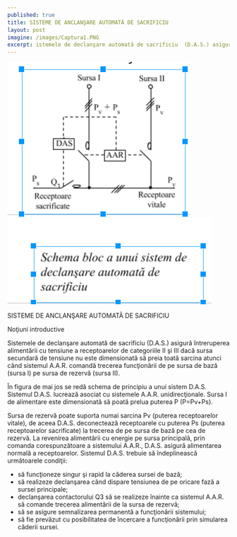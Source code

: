 ```yaml
---
published: true
title: SISTEME DE ANCLANŞARE AUTOMATĂ DE SACRIFICIU
layout: post
imagine: /images/Captura1.PNG
excerpt: istemele de declanşare automată de sacrificiu  (D.A.S.) asigură întreruperea alimentării cu tensiune a receptoarelor de categoriile II şi III dacă sursa secundară 
---
```

 
 
![Electrician, Home-Electric](/images/Captura1.PNG)
![Electrician, Home-Electric](/images/Captura2.PNG)


SISTEME DE ANCLANŞARE AUTOMATĂ DE SACRIFICIU

Noţiuni introductive

Sistemele de declanşare automată de sacrificiu  (D.A.S.) asigură întreruperea alimentării cu tensiune a receptoarelor de categoriile II şi III dacă sursa secundară de tensiune nu este dimensionată să preia toată sarcina atunci când sistemul A.A.R. comandă trecerea funcţionării de pe sursa de bază (sursa I) pe sursa de rezervă (sursa II).

În figura de mai jos se redă schema de principiu a unui sistem D.A.S. Sistemul D.A.S. lucrează asociat cu sistemele A.A.R. unidirecţionale. Sursa I de alimentare este dimensionată să poată prelua puterea  P (P=Pv+Ps). 

Sursa de rezervă poate suporta numai sarcina Pv (puterea receptoarelor vitale), de aceea D.A.S. deconectează receptoarele cu puterea Ps (puterea receptoarelor sacrificate) la trecerea de pe sursa de bază pe cea de rezervă. La revenirea alimentării cu energie pe sursa principală, prin comanda corespunzătoare a sistemului A.A.R., D.A.S. asigură alimentarea normală a receptoarelor. Sistemul D.A.S. trebuie să îndeplinească următoarele condiţii:

- să funcţioneze singur şi rapid la căderea sursei de bază;
- să realizeze declanşarea când dispare tensiunea de pe oricare fază a sursei principale;
- declanşarea contactorului Q3 să se realizeze înainte ca sistemul A.A.R. să comande trecerea alimentării de la sursa de rezervă;
- să se asigure semnalizarea permanentă a funcţionării sistemului;
- să fie prevăzut cu posibilitatea de încercare a funcţionării prin simularea căderii sursei.




